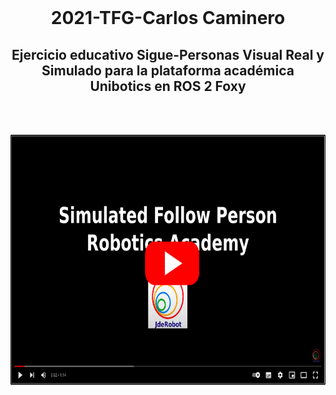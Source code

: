 <br>
<h1 align="center">2021-TFG-Carlos Caminero</h1>
<h2 align="center"> Ejercicio educativo Sigue-Personas Visual Real y Simulado para la plataforma académica Unibotics en ROS 2 Foxy</h2>

<br/><br/>
<div align="center">
  <a href="https://youtu.be/fDAU465eVxQ">
    <img src="/docs/images/youtube_sim_follow_person.png" alt="Logo" height="400"/>
  </a>
</div>
